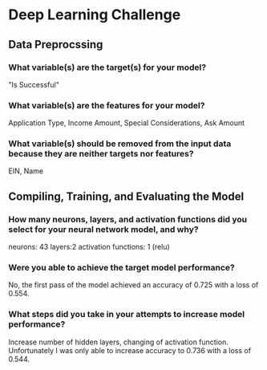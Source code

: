 # Deep Learning Challenge

## Data Preprocssing

### What variable(s) are the target(s) for your model? 
"Is Successful"

### What variable(s) are the features for your model?
Application Type, Income Amount, Special Considerations, Ask Amount

### What variable(s) should be removed from the input data because they are neither targets nor features?
EIN, Name



## Compiling, Training, and Evaluating the Model

### How many neurons, layers, and activation functions did you select for your neural network model, and why?
neurons: 43
layers:2
activation functions: 1 (relu)


### Were you able to achieve the target model performance?
No, the first pass of the model achieved an accuracy of 0.725 with a loss of 0.554. 

### What steps did you take in your attempts to increase model performance?
Increase number of hidden layers, changing of activation function. Unfortunately I was only able to increase accuracy to 0.736 with a loss of 0.544. 
